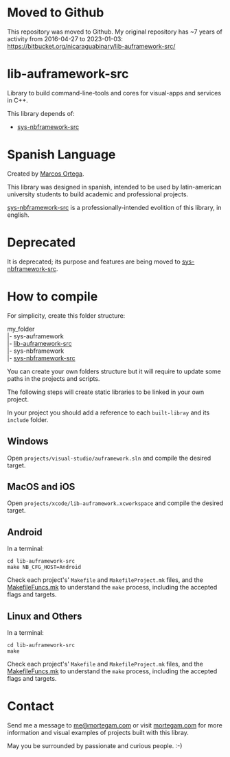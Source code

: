 # Moved to Github

This repository was moved to Github. My original repository has ~7 years of activity from 2016-04-27 to 2023-01-03: https://bitbucket.org/nicaraguabinary/lib-auframework-src/
  
# lib-auframework-src

Library to build command-line-tools and cores for visual-apps and services in C++.

This library depends of:

- [sys-nbframework-src](https://github.com/marcosjom/sys-nbframework-src)


# Spanish Language

Created by [Marcos Ortega](https://mortegam.com/).

This library was designed in spanish, intended to be used by latin-american university students to build academic and professional projects.

[sys-nbframework-src](https://github.com/marcosjom/sys-nbframework-src) is a professionally-intended evolition of this library, in english.

# Deprecated

It is deprecated; its purpose and features are being moved to [sys-nbframework-src](https://github.com/marcosjom/sys-nbframework-src).

# How to compile

For simplicity, create this folder structure:

my_folder<br/>
   |- sys-auframework<br/>
      |- [lib-auframework-src](https://github.com/marcosjom/lib-auframework-src)<br/>
   |- sys-nbframework<br/>
      |- [sys-nbframework-src](https://github.com/marcosjom/sys-nbframework-src)<br/>

You can create your own folders structure but it will require to update some paths in the projects and scripts.

The following steps will create static libraries to be linked in your own project.

In your project you should add a reference to each `built-libray` and its `include` folder.

## Windows

Open `projects/visual-studio/auframework.sln` and compile the desired target.

## MacOS and iOS

Open `projects/xcode/lib-auframework.xcworkspace` and compile the desired target.

## Android

In a terminal:

```
cd lib-auframework-src
make NB_CFG_HOST=Android
```

Check each project's' `Makefile` and `MakefileProject.mk` files, and the [MakefileFuncs.mk](https://github.com/marcosjom/sys-nbframework-src/blob/main/MakefileFuncs.mk) to understand the `make` process, including the accepted flags and targets. 

## Linux and Others

In a terminal:

```
cd lib-auframework-src
make
```

Check each project's' `Makefile` and `MakefileProject.mk` files, and the [MakefileFuncs.mk](https://github.com/marcosjom/sys-nbframework-src/blob/main/MakefileFuncs.mk) to understand the `make` process, including the accepted flags and targets.

# Contact

Send me a message to [me@mortegam.com](mailto:me@mortegam.com) or visit [mortegam.com](https://mortegam.com/) for more information and visual examples of projects built with this libray.

May you be surrounded by passionate and curious people. :-)
